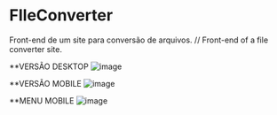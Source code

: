 # FIleConverter
Front-end de um site para conversão de arquivos. // Front-end of a file converter site.

**VERSÃO DESKTOP
![image](https://github.com/Springer-CDG/FIleConverter/assets/133263383/16832acd-8b63-4a9d-9683-bd888a97d9d4)

**VERSÃO MOBILE
![image](https://github.com/Springer-CDG/FIleConverter/assets/133263383/d74bf77f-067e-4281-829a-c16e1aabdc9e)

**MENU MOBILE
![image](https://github.com/Springer-CDG/FIleConverter/assets/133263383/ce9afc45-03be-4813-9f0f-1ce80fa9e65b)
